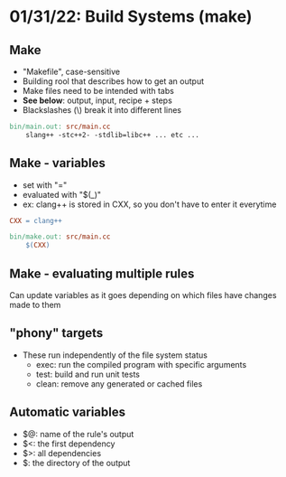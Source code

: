 # 01/31/22: Build Systems (make)

## Make
- "Makefile", case-sensitive 
- Building rool that describes how to get an output 
- Make files need to be intended with tabs 
- **See below**: output, input, recipe + steps 
- Blackslashes (\\) break it into different lines

```  Makefile
bin/main.out: src/main.cc
    slang++ -stc++2- -stdlib=libc++ ... etc ...
```

## Make - variables
- set with "=" 
- evaluated with "$(_)"
- ex: clang++ is stored in CXX, so you don't have to enter it everytime 

``` Makefile
CXX = clang++ 

bin/make.out: src/main.cc
    $(CXX) 
```

## Make - evaluating multiple rules 
Can update variables as it goes depending on which files have changes made to them 

## "phony" targets
- These run independently of the file system status 
    - exec: run the compiled program with specific arguments
    - test: build and run unit tests
    - clean: remove any generated or cached files

## Automatic variables
- $@: name of the rule's output
- $<: the first dependency
- $>: all dependencies
- $: the directory of the output